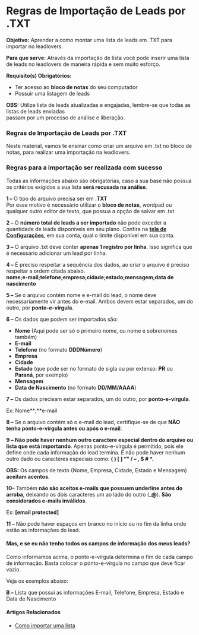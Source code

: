 # Regras de Importação de Leads por .TXT

**Objetivo:** Aprender a como montar uma lista de leads em .TXT para importar no leadlovers.

**Para que serve:** Através da importação de lista você pode inserir uma lista de leads no leadlovers de maneira rápida e sem muito esforço.

**Requisito(s) Obrigatórios:**&#x20;

* Ter acesso ao **bloco de notas** do seu computador
* Possuir uma listagem de leads

**OBS:** Utilize lista de leads atualizadas e engajadas, lembre-se que todas as listas de leads enviadas\
passam por um processo de análise e liberação.

### Regras de Importação de Leads por .TXT

Neste material, vamos te ensinar como criar um arquivo em .txt no bloco de notas, para realizar uma importação na leadlovers.

### **Regras para a importação ser realizada com sucesso**

Todas as informações abaixo são obrigatórias, caso a sua base não possua os critérios exigidos a sua lista **será recusada na análise**.

**1 –** O tipo do arquivo precisa ser em **.TXT**\
Por esse motivo é necessário utilizar o **bloco de notas**, wordpad ou qualquer outro editor de texto, que possua a opção de salvar em .txt

**2 –** O **número total de leads a ser importado** não pode exceder a quantidade de leads disponíveis em seu plano. Confira na [**tela de Configurações**](http://machine.leadlovers.com/Configurations), em sua conta, qual o limite disponível em sua conta.

**3 –** O arquivo .txt deve conter **apenas 1 registro por linha**. Isso significa que é necessário adicionar um lead por linha.

**4 –** É preciso respeitar a sequência dos dados, ao criar o arquivo é preciso respeitar a ordem citada abaixo.\
**nome;e-mail;telefone;empresa;cidade;estado;mensagem;data de nascimento**

**5 –** Se o arquivo contém nome e e-mail do lead, o nome deve necessariamente vir antes do e-mail. Ambos devem estar separados, um do outro, por **ponto-e-vírgula**.

**6 –** Os dados que podem ser importados são:

* **Nome** (Aqui pode ser só o primeiro nome, ou nome e sobrenomes também)
* **E-mail**
* **Telefone** (no formato **DDDNúmero**)
* **Empresa**
* **Cidade**
* **Estado** (que pode ser no formato de sigla ou por extenso: **PR** ou **Paraná**, por exemplo)
* **Mensagem**
* **Data de Nascimento** (no formato **DD/MM/AAAA**)

**7 –** Os dados precisam estar separados, um do outro, por **ponto-e-vírgula**.

Ex: Nome**;**e-mail

**8 –** Se o arquivo contém só o e-mail do lead, certifique-se de que **NÃO tenha ponto-e-vírgula antes ou após o e-mail**.

**9 –** **Não pode haver nenhum outro caractere especial dentro do arquivo ou lista que está importando**. Apenas ponto-e-vírgula é permitido, pois ele define onde cada informação do lead termina. E não pode haver nenhum outro dado ou caracteres especiais como: **( ) \[ ] “” / – , $ # \*.**

**OBS:** Os campos de texto (Nome, Empresa, Cidade, Estado e Mensagem) **aceitam acentos**.

**10–** Também **não são aceitos e-mails que possuem underline antes do arroba**, deixando os dois caracteres um ao lado do outro (**\_@**). **São considerados e-mails inválidos**.

Ex: **\[email protected]**

**11 –** Não pode haver espaços em branco no início ou no fim da linha onde estão as informações do lead.

#### **Mas, e se eu não tenho todos os campos de informação dos meus leads?**

Como informamos acima, o ponto-e-vírgula determina o fim de cada campo de informação. Basta colocar o ponto-e-vírgula no campo que deve ficar vazio.

Veja os exemplos abaixo:

**B –** Lista que possui as informações E-mail, Telefone, Empresa, Estado e Data de Nascimento

#### Artigos Relacionados

* [Como importar uma lista\
  ](../importar-contatos.md)
